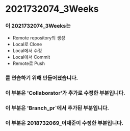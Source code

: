 # 2021732074_3Weeks
### 이 2021732074_3Weeks는
* Remote repository의 생성
* Local로 Clone
* Local에서 수정
* Local에서 Commit
* Remote로 Push
### 를 연습하기 위해 만들어졌습니다.


### 이 부분은 'Collaborator'가 추가로 수정한 부분입니다.
### 이 부분은 'Branch_pr`에서 추가된 부분입니다.
### 이 부분은 2018732069_이재준이 수정한 부분입니다.